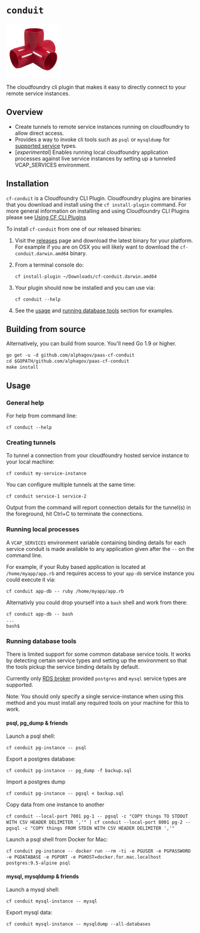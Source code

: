 # `conduit`

![alt text][logo]

The cloudfoundry cli plugin that makes it easy to directly connect to your remote service instances.

## Overview

* Create tunnels to remote service instances running on cloudfoundry to allow direct access.
* Provides a way to invoke cli tools such as `psql` or `mysqldump` for [supported service](#running-database-tools) types.
* [_experimental_] Enables running local cloudfoundry application processes against live service instances by setting up a tunneled VCAP_SERVICES environment.

## Installation

`cf-conduit` is a Cloudfoundry CLI Plugin. Cloudfoundry plugins are binaries that you download and install using the `cf install-plugin` command. For more general information on installing and using Cloudfoundry CLI Plugins please see [Using CF CLI Plugins](https://docs.cloudfoundry.org/cf-cli/use-cli-plugins.html#plugin-install)

To install `cf-conduit` from one of our released binaries:

1. Visit the [releases](https://github.com/alphagov/paas-cf-conduit/releases) page and download the latest binary for your platform. For example if you are on OSX you will likely want to download the `cf-conduit.darwin.amd64` binary.

2. From a terminal console do:

    ```
    cf install-plugin ~/Downloads/cf-conduit.darwin.amd64
    ```

3. Your plugin should now be installed and you can use via:

    ```
    cf conduit --help
    ```

4. See the [usage](#usage) and [running database tools](#running-database-tools) section for examples.

## Building from source

Alternatively, you can build from source. You'll need Go 1.9 or higher.

```
go get -u -d github.com/alphagov/paas-cf-conduit
cd $GOPATH/github.com/alphagov/paas-cf-conduit
make install
```

## Usage

### General help

For help from command line:

```
cf conduit --help
```

### Creating tunnels

To tunnel a connection from your cloudfoundry hosted service instance to your local machine:

```
cf conduit my-service-instance
```

You can configure multiple tunnels at the same time:

```
cf conduit service-1 service-2
```

Output from the command will report connection details for the tunnel(s) in the foreground, hit Ctrl+C to terminate the connections.

### Running local processes

A `VCAP_SERVICES` environment variable containing binding details for each service conduit is made available to any application given after the `--` on the command line.

For example, if your Ruby based application is located at `/home/myapp/app.rb` and requires access to your `app-db` service instance you could execute it via:

```
cf conduit app-db -- ruby /home/myapp/app.rb
```

Alternativly you could drop yourself into a `bash` shell and work from there:

```
cf conduit app-db -- bash
...
bash$
```

### Running database tools

There is limited support for some common database service tools. It works by detecting certain service types and setting up the environment so that the tools pickup the service binding details by default.

Currently only [RDS broker](https://github.com/alphagov/paas-rds-broker) provided `postgres` and `mysql` service types are supported.

Note: You should only specify a single service-instance when using this method and you must install any required tools on your machine for this to work.

#### psql, pg_dump & friends

Launch a psql shell:

```
cf conduit pg-instance -- psql
```

Export a postgres database:

```
cf conduit pg-instance -- pg_dump -f backup.sql
```

Import a postgres dump

```
cf conduit pg-instance -- pgsql < backup.sql
```

Copy data from one instance to another

```
cf conduit --local-port 7001 pg-1 -- pgsql -c "COPY things TO STDOUT WITH CSV HEADER DELIMITER ','" | cf conduit --local-port 8001 pg-2 -- pgsql -c "COPY things FROM STDIN WITH CSV HEADER DELIMITER ','"
```

Launch a psql shell from Docker for Mac:
```
cf conduit pg-instance -- docker run --rm -ti -e PGUSER -e PGPASSWORD -e PGDATABASE -e PGPORT -e PGHOST=docker.for.mac.localhost postgres:9.5-alpine psql
```

#### mysql, mysqldump & friends

Launch a mysql shell:

```
cf conduit mysql-instance -- mysql
```

Export mysql data:

```
cf conduit mysql-instance -- mysqldump --all-databases
```


[logo]: logo.jpg
